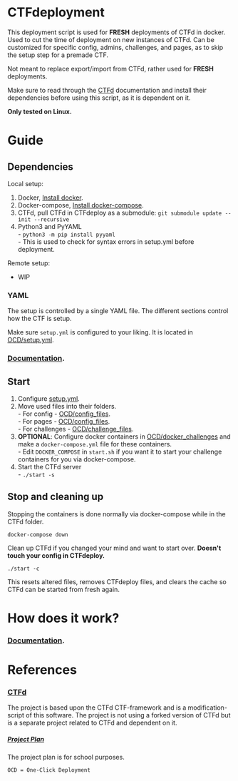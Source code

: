 # CTFdeployment
This deployment script is used for <b>FRESH</b> deployments of CTFd in docker. 
Used to cut the time of deployment on new instances of CTFd. Can be customized 
for specific config, admins, challenges, and pages, as to skip the setup step 
for a premade CTF.

Not meant to replace export/import from CTFd, rather used for <b>FRESH</b> deployments.

Make sure to read through the [CTFd](https://github.com/CTFd/CTFd) documentation
and install their dependencies before using this script, as it is dependent on
it.

<b>Only tested on Linux.</b>

# Guide

## Dependencies
Local setup:
  1. Docker, [Install docker](https://docs.docker.com/get-docker/).
  2. Docker-compose, [Install docker-compose](https://docs.docker.com/compose/install/).
  3. CTFd, pull CTFd in CTFdeploy as a submodule: `git submodule update --init --recursive`
  4. Python3 and PyYAML  
    - `python3 -m pip install pyyaml`  
    - This is used to check for syntax errors in setup.yml before deployment.  

Remote setup:
  - WIP

### YAML
The setup is controlled by a single YAML file. The different sections control how the 
CTF is setup. 

Make sure `setup.yml` is configured to your liking. It is located in [OCD/setup.yml](OCD/setup.yml).

### [Documentation](docs/yaml_setup.md).

## Start
  1. Configure [setup.yml](OCD/setup.yml).
  2. Move used files into their folders.   
    - For config - [OCD/config_files](OCD/config_files).  
    - For pages - [OCD/config_files](OCD/config_files).  
    - For challenges - [OCD/challenge_files](OCD/config_files).  
  4. <b>OPTIONAL</b>: Configure docker containers in [OCD/docker_challenges](OCD/docker_challenges) and make a `docker-compose.yml` file for these containers.   
    - Edit `DOCKER_COMPOSE` in `start.sh` if you want it to start your challenge containers for you via docker-compose. 
  5. Start the CTFd server  
    - `./start -s`  

## Stop and cleaning up
Stopping the containers is done normally via docker-compose while in the CTFd folder.

`docker-compose down`

Clean up CTFd if you changed your mind and want to start over. <b>Doesn't touch your config in CTFdeploy.</b>

`./start -c`

This resets altered files, removes CTFdeploy files, and clears the cache so CTFd can be started from fresh again.

# How does it work?

### [Documentation](docs/setup_doc.md).

# References
### [CTFd](https://github.com/CTFd/CTFd)
The project is based upon the CTFd CTF-framework and is a modification-script of 
this software. The project is not using a forked version of CTFd but is a
separate project related to CTFd and dependent on it.

##### [Project Plan](docs/project_plan.md)
The project plan is for school purposes.

`OCD = One-Click Deployment`
